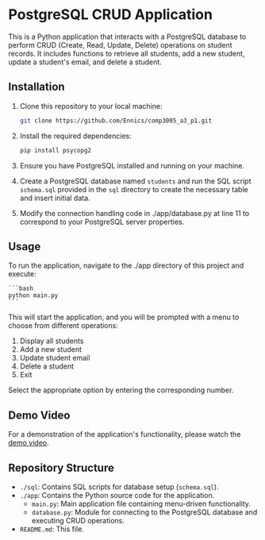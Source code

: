 # PostgreSQL CRUD Application

This is a Python application that interacts with a PostgreSQL database to perform CRUD (Create, Read, Update, Delete) operations on student records. It includes functions to retrieve all students, add a new student, update a student's email, and delete a student.

## Installation

1. Clone this repository to your local machine:

    ```bash
    git clone https://github.com/Ennics/comp3005_a3_p1.git
    ```

2. Install the required dependencies:

    ```bash
    pip install psycopg2
    ```

3. Ensure you have PostgreSQL installed and running on your machine.

4. Create a PostgreSQL database named `students` and run the SQL script `schema.sql` provided in the `sql` directory to create the necessary table and insert initial data.

5. Modify the connection handling code in ./app/database.py at line 11 to correspond to your PostgreSQL server properties.


## Usage

To run the application, navigate to the ./app directory of this project and execute:


    ```bash
    python main.py
    ```

This will start the application, and you will be prompted with a menu to choose from different operations:

1. Display all students
2. Add a new student
3. Update student email
4. Delete a student
5. Exit

Select the appropriate option by entering the corresponding number.

## Demo Video

For a demonstration of the application's functionality, please watch the [demo video](https://youtu.be/X6O3er6fD9E).

## Repository Structure

- `./sql`: Contains SQL scripts for database setup (`schema.sql`).
- `./app`: Contains the Python source code for the application.
  - `main.py`: Main application file containing menu-driven functionality.
  - `database.py`: Module for connecting to the PostgreSQL database and executing CRUD operations.
- `README.md`: This file.
